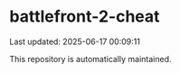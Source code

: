 # battlefront-2-cheat

Last updated: 2025-06-17 00:09:11

This repository is automatically maintained.

